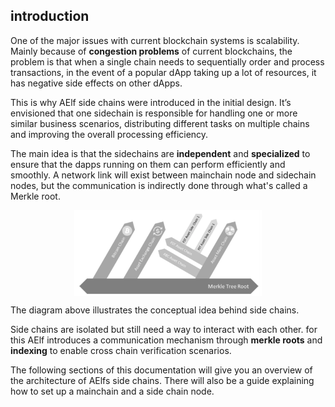 ## introduction

One of the major issues with current blockchain systems is scalability. Mainly because of **congestion problems** of current blockchains, the problem is that when a single chain needs to sequentially order and process transactions, in the event of a popular dApp taking up a lot of resources, it has negative side effects on other dApps.

This is why AElf side chains were introduced in the initial design. It’s envisioned that one sidechain is responsible for handling one or more similar business scenarios, distributing different tasks on multiple chains and improving the overall processing efficiency.

The main idea is that the sidechains are **independent** and **specialized** to ensure that the dapps running on them can perform efficiently and smoothly. A network link will exist between mainchain node and sidechain nodes, but the communication is indirectly done through what's called a Merkle root.

<p align="center">
    <img src="intro-topology.png" width="300" align="center" />
</p>

The diagram above illustrates the conceptual idea behind side chains.

Side chains are isolated but still need a way to interact with each other. for this AElf introduces a communication mechanism through **merkle roots** and **indexing** to enable cross chain verification scenarios.

The following sections of this documentation will give you an overview of the architecture of AElfs side chains. There will also be a guide explaining how to set up a mainchain and a side chain node.


